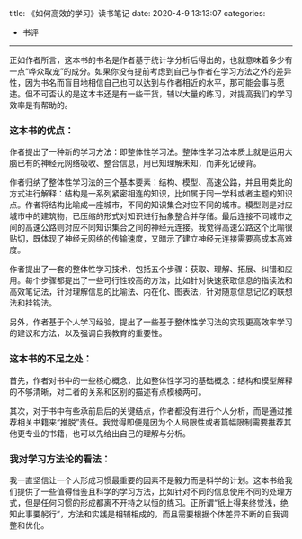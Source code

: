 title: 《如何高效的学习》读书笔记
date: 2020-4-9 13:13:07
categories:
- 书评

---

正如作者所言，这本书的书名是作者基于统计学分析后得出的，也就意味着多少有一点“哗众取宠”的成分。如果你没有提前考虑到自己与作者在学习方法之外的差异性，因为书名而盲目地相信自己也可以达到与作者相近的水平，那可能会事与愿违。但不可否认的是这本书还是有一些干货，辅以大量的练习，对提高我们的学习效率是有帮助的。

<!-- more -->

### 这本书的优点：

作者提出了一种新的学习方法：即整体性学习法。整体性学习法本质上就是运用大脑已有的神经元网络吸收、整合信息，用已知理解未知，而非死记硬背。

作者归纳了整体性学习法的三个基本要素：结构、模型、高速公路，并且用类比的方式进行解释：结构是一系列紧密相连的知识，比如属于同一学科或者主题的知识点。作者将结构比喻成一座城市，不同的知识集合对应不同的城市。模型则是对应城市中的建筑物，已压缩的形式对知识进行抽象整合并存储。最后连接不同城市之间的高速公路则对应不同知识集合之间的神经元连接。我觉得高速公路这个比喻很贴切，既体现了神经元网络的传输速度，又暗示了建立神经元连接需要高成本高难度。

作者提出了一套的整体性学习技术，包括五个步骤：获取、理解、拓展、纠错和应用。每个步骤都提出了一些可行性较高的方法，比如针对快速获取信息的指读法和高效笔记法，针对理解信息的比喻法、内在化、图表法，针对随意信息记忆的联想法和挂钩法。

另外，作者基于个人学习经验，提出了一些基于整体性学习法的实现更高效率学习的建议和方法，以及强调自我教育的重要性。

### 这本书的不足之处：

首先，作者对书中的一些核心概念，比如整体性学习的基础概念：结构和模型解释的不够清晰，对二者的关系和区别的描述有点模棱两可。

其次，对于书中有些承前启后的关键结点，作者都没有进行个人分析，而是通过推荐相关书籍来“推脱”责任。我觉得即便是因为个人局限性或者篇幅限制需要推荐其他更专业的书籍，也可以先给出自己的理解与分析。

### 我对学习方法论的看法：

我一直坚信让一个人形成习惯最重要的因素不是毅力而是科学的计划。这本书给我们提供了一些值得借鉴且科学的学习方法，比如针对不同的信息使用不同的处理方式，但是任何习惯的形成都离不开持之以恒的练习。正所谓“纸上得来终觉浅，绝知此事要躬行”，方法和实践是相辅相成的，而且需要根据个体差异不断的自我调整和优化。
